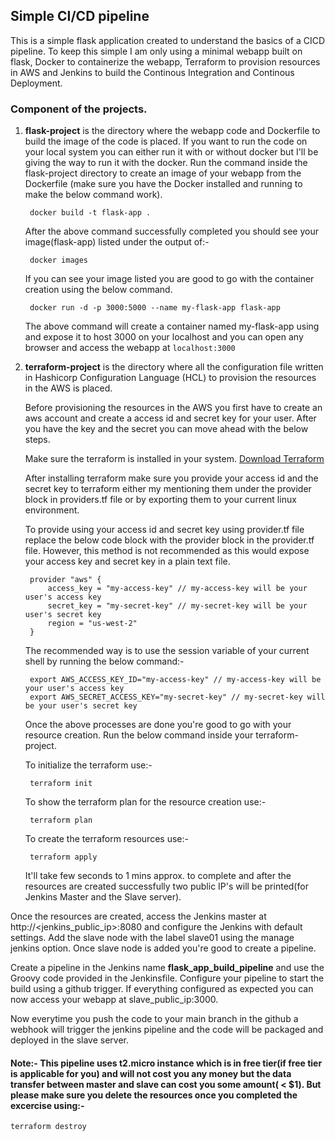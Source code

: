 
## Simple CI/CD pipeline 

This is a simple flask application created to understand the basics of a CICD pipeline.
To keep this simple I am only using a minimal webapp built on flask, Docker to containerize the webapp, Terraform to provision resources in AWS and Jenkins to build the Continous Integration and Continous Deployment.


### Component of the projects.

1. **flask-project** is the directory where the webapp code and Dockerfile to build the image of the code is placed. If you want to run the code on your local system you can either run it with or without docker but I'll be giving the way to run it with the docker.
Run the command inside the flask-project directory to create an image of your webapp from the Dockerfile (make sure you have the Docker installed and running to make the below command work).
    
        docker build -t flask-app .

    After the above command successfully completed you should see your image(flask-app) listed under the output of:-

        docker images

    If you can see your image listed you are good to go with the container creation using the below command.

        docker run -d -p 3000:5000 --name my-flask-app flask-app
    
    The above command will create a container named my-flask-app using and expose it to host 3000 on your localhost and you can open any browser and access the webapp at `localhost:3000`


2. **terraform-project** is the directory where all the configuration file written in Hashicorp Configuration Language (HCL) to provision the resources in the AWS is placed.

    Before provisioning the resources in the AWS you first have to create an aws account and create a access id and secret key for your user. After you have the key and the secret you can move ahead with the below steps.

    Make sure the terraform is installed in your system. [Download Terraform](https://developer.hashicorp.com/terraform/downloads)

    After installing terraform make sure you provide your access id and the secret key to terraform either my mentioning them under the provider block in providers.tf file or by exporting them to your current linux environment.

    To provide using your access id and secret key using provider.tf file replace the below code block with the provider block in the provider.tf file. However, this method is not recommended as this would expose your access key and secret key in a plain text file.

        provider "aws" {
            access_key = "my-access-key" // my-access-key will be your user's access key
            secret_key = "my-secret-key" // my-secret-key will be your user's secret key
            region = "us-west-2"
        }

    The recommended way is to use the session variable of your current shell by running the below command:-

        export AWS_ACCESS_KEY_ID="my-access-key" // my-access-key will be your user's access key
        export AWS_SECRET_ACCESS_KEY="my-secret-key" // my-secret-key will be your user's secret key
    
    Once the above processes are done you're good to go with your resource creation. Run the below command inside your terraform-project.

    To initialize the terraform use:-

        terraform init
    
    To show the terraform plan for the resource creation use:-
        
        terraform plan

    To create the terraform resources use:-

        terraform apply
    
    It'll take few seconds to 1 mins approx. to complete and after the resources are created successfully two public IP's will be printed(for Jenkins Master and the Slave server).


Once the resources are created, access the Jenkins master at http://<jenkins_public_ip>:8080 and configure the Jenkins with default settings. Add the slave node with the label slave01 using the manage jenkins option. Once slave node is added you're good to create a pipeline.

Create a pipeline in the Jenkins name **flask_app_build_pipeline** and use the Groovy code provided in the Jenkinsfile. Configure your pipeline to start the build using a github trigger. If everything configured as expected you can now access your webapp at slave_public_ip:3000.

Now everytime you push the code to your main branch in the github a webhook will trigger the jenkins pipeline and the code will be packaged and deployed in the slave server.

#### Note:- This pipeline uses t2.micro instance which is in free tier(if free tier is applicable for you) and will not cost you any money but the data transfer between master and slave can cost you some amount( < $1). But please make sure you delete the resources once you completed the excercise using:-
    terraform destroy
